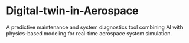 # Digital-twin-in-Aerospace
A predictive maintenance and system diagnostics tool combining AI with physics-based modeling for real-time aerospace system simulation.
